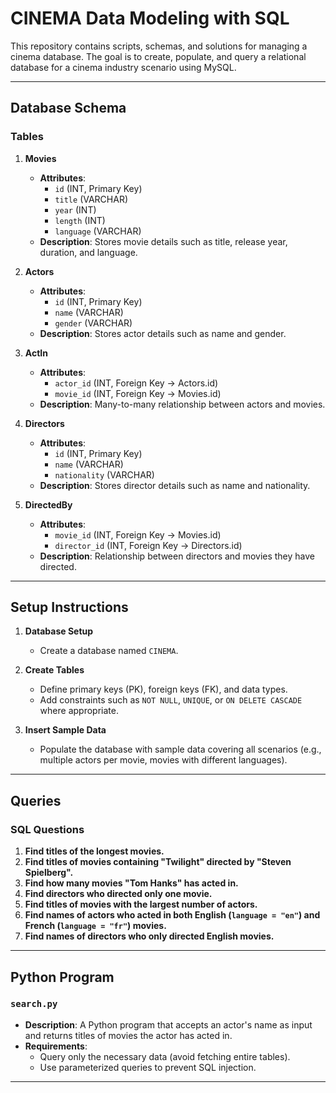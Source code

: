 # CINEMA Data Modeling with SQL

This repository contains scripts, schemas, and solutions for managing a cinema database. The goal is to create, populate, and query a relational database for a cinema industry scenario using MySQL.

---

## Database Schema

### Tables

1. **Movies**
   - **Attributes**:
     - `id` (INT, Primary Key)
     - `title` (VARCHAR)
     - `year` (INT)
     - `length` (INT)
     - `language` (VARCHAR)
   - **Description**: Stores movie details such as title, release year, duration, and language.

2. **Actors**
   - **Attributes**:
     - `id` (INT, Primary Key)
     - `name` (VARCHAR)
     - `gender` (VARCHAR)
   - **Description**: Stores actor details such as name and gender.

3. **ActIn**
   - **Attributes**:
     - `actor_id` (INT, Foreign Key → Actors.id)
     - `movie_id` (INT, Foreign Key → Movies.id)
   - **Description**: Many-to-many relationship between actors and movies.

4. **Directors**
   - **Attributes**:
     - `id` (INT, Primary Key)
     - `name` (VARCHAR)
     - `nationality` (VARCHAR)
   - **Description**: Stores director details such as name and nationality.

5. **DirectedBy**
   - **Attributes**:
     - `movie_id` (INT, Foreign Key → Movies.id)
     - `director_id` (INT, Foreign Key → Directors.id)
   - **Description**: Relationship between directors and movies they have directed.

---

## Setup Instructions

1. **Database Setup**
   - Create a database named `CINEMA`.

2. **Create Tables**
   - Define primary keys (PK), foreign keys (FK), and data types.
   - Add constraints such as `NOT NULL`, `UNIQUE`, or `ON DELETE CASCADE` where appropriate.

3. **Insert Sample Data**
   - Populate the database with sample data covering all scenarios (e.g., multiple actors per movie, movies with different languages).

---

## Queries

### SQL Questions

1. **Find titles of the longest movies.**
2. **Find titles of movies containing "Twilight" directed by "Steven Spielberg".**
3. **Find how many movies "Tom Hanks" has acted in.**
4. **Find directors who directed only one movie.**
5. **Find titles of movies with the largest number of actors.**
6. **Find names of actors who acted in both English (`language = "en"`) and French (`language = "fr"`) movies.**
7. **Find names of directors who only directed English movies.**

---

## Python Program

### `search.py`

- **Description**: A Python program that accepts an actor's name as input and returns titles of movies the actor has acted in.
- **Requirements**:
  - Query only the necessary data (avoid fetching entire tables).
  - Use parameterized queries to prevent SQL injection.

---
